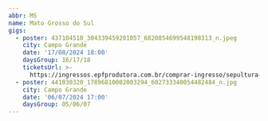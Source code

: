 ```yaml
---
abbr: MS
name: Mato Grosso do Sul
gigs:
  - poster: 437104510_304339459201057_6820854699548198313_n.jpeg
    city: Campo Grande
    date: '17/08/2024 18:00'
    daysGroup: 16/17/18
    ticketsUrl: >-
      https://ingressos.epfprodutora.com.br/comprar-ingresso/sepultura-40-years-tour-5031
  - poster: 441030320_17896810002003294_602733340054482484_n.jpg
    city: Campo Grande
    date: '06/07/2024 17:00'
    daysGroup: 05/06/07
---
```


